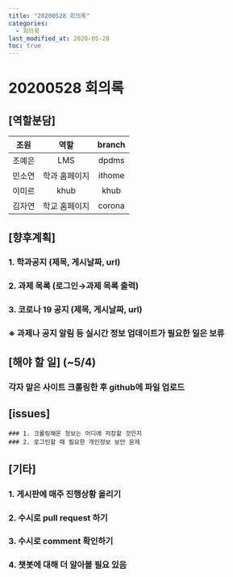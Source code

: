 ```yaml
---
title: "20200528 회의록"
categories:
  - 회의록
last_modified_at: 2020-05-28
toc: true
---
```


# 20200528 회의록

## [역할분담]

| 조원 | 역할 | branch |
| --- | :---: | :---: |
| 조예은 | LMS | dpdms |
| 민소연 | 학과 홈페이지 | ithome |
| 이미르 | khub | khub |
| 김자연 | 학교 홈페이지 | corona |

## [향후계획]


  ### 1. 학과공지 (제목, 게시날짜, url)
  ### 2. 과제 목록 (로그인→과제 목록 출력)
  ### 3. 코로나 19 공지 (제목, 게시날짜, url)
  ### ※ 과제나 공지 알림 등 실시간 정보 업데이트가 필요한 일은 보류
  
  
## [해야 할 일] (~5/4)
  ### 각자 맡은 사이트 크롤링한 후 github에 파일 업로드
  
  
## [issues]
    ### 1. 크롤링해온 정보는 어디에 저장할 것인지
    ### 2. 로그인할 때 필요한 개인정보 보안 문제
  
  
## [기타]
  ### 1. 게시판에 매주 진행상황 올리기
  ### 2. 수시로 pull request 하기
  ### 3. 수시로 comment 확인하기
  ### 4. 챗봇에 대해 더 알아볼 필요 있음
